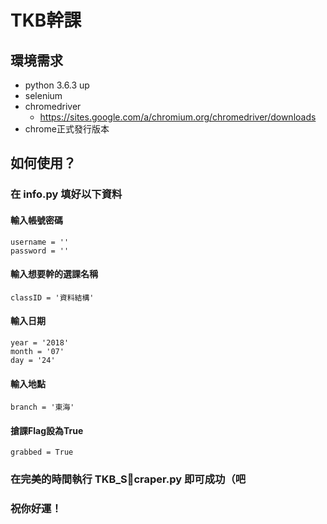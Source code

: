 TKB幹課
===========================


## 環境需求
* python 3.6.3 up
* selenium
* chromedriver
	* https://sites.google.com/a/chromium.org/chromedriver/downloads
* chrome正式發行版本

## 如何使用？
### 在 info.py 填好以下資料
#### 輸入帳號密碼
	username = ''
    password = ''
#### 輸入想要幹的選課名稱
	classID = '資料結構'
#### 輸入日期
	year = '2018'
	month = '07'
	day = '24'
#### 輸入地點
	branch = '東海'
#### 搶課Flag設為True
	grabbed = True
### 在完美的時間執行 TKB_Scraper.py 即可成功（吧
### 祝你好運！